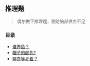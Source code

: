 ## 推理题

> 偶尔做下推理题，预防脑部供血不足

### 目录

- [谁养鱼？](./who_feed_fish.md)
- [帽子的颜色?](./color_of_hat.md)
- [哪盏等亮着？](./whick_lamp_lighting.md)